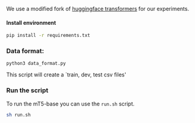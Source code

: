 We use a modified fork of [huggingface transformers](https://github.com/huggingface/transformers) for our experiments.

#### Install environment

```sh
pip install -r requirements.txt
```

### Data format:
```
python3 data_format.py
```

This script will create a `train, dev, test csv files'


### Run the script

To run the mT5-base you can use the `run.sh` script.

```sh
sh run.sh
```


